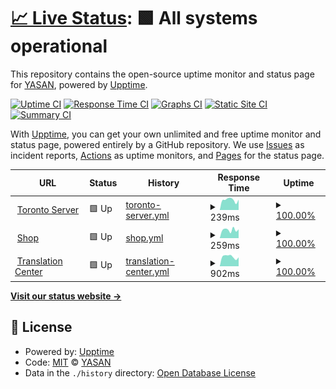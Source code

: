 # [📈 Live Status](https://status.yasan.dev): <!--live status--> **🟩 All systems operational**

This repository contains the open-source uptime monitor and status page for [YASAN](https://play.google.com/store/apps/dev?id=5427160200036080377), powered by [Upptime](https://github.com/upptime/upptime).

[![Uptime CI](https://github.com/yasandev/upptime/workflows/Uptime%20CI/badge.svg)](https://github.com/yasandev/upptime/actions?query=workflow%3A%22Uptime+CI%22)
[![Response Time CI](https://github.com/yasandev/upptime/workflows/Response%20Time%20CI/badge.svg)](https://github.com/yasandev/upptime/actions?query=workflow%3A%22Response+Time+CI%22)
[![Graphs CI](https://github.com/yasandev/upptime/workflows/Graphs%20CI/badge.svg)](https://github.com/yasandev/upptime/actions?query=workflow%3A%22Graphs+CI%22)
[![Static Site CI](https://github.com/yasandev/upptime/workflows/Static%20Site%20CI/badge.svg)](https://github.com/yasandev/upptime/actions?query=workflow%3A%22Static+Site+CI%22)
[![Summary CI](https://github.com/yasandev/upptime/workflows/Summary%20CI/badge.svg)](https://github.com/yasandev/upptime/actions?query=workflow%3A%22Summary+CI%22)

With [Upptime](https://upptime.js.org), you can get your own unlimited and free uptime monitor and status page, powered entirely by a GitHub repository. We use [Issues](https://github.com/yasandev/upptime/issues) as incident reports, [Actions](https://github.com/yasandev/upptime/actions) as uptime monitors, and [Pages](https://status.yasan.dev) for the status page.

<!--start: status pages-->
<!-- This summary is generated by Upptime (https://github.com/upptime/upptime) -->
<!-- Do not edit this manually, your changes will be overwritten -->
<!-- prettier-ignore -->
| URL | Status | History | Response Time | Uptime |
| --- | ------ | ------- | ------------- | ------ |
| <img alt="" src="https://yasan.dev/yasan_logo_light_pure.png" height="13"> [Toronto Server](https://www.yasan.dev) | 🟩 Up | [toronto-server.yml](https://github.com/yasandev/upptime/commits/HEAD/history/toronto-server.yml) | <details><summary><img alt="Response time graph" src="./graphs/toronto-server/response-time-week.png" height="20"> 239ms</summary><br><a href="https://status.yasan.dev/history/toronto-server"><img alt="Response time 207" src="https://img.shields.io/endpoint?url=https%3A%2F%2Fraw.githubusercontent.com%2Fyasandev%2Fupptime%2FHEAD%2Fapi%2Ftoronto-server%2Fresponse-time.json"></a><br><a href="https://status.yasan.dev/history/toronto-server"><img alt="24-hour response time 244" src="https://img.shields.io/endpoint?url=https%3A%2F%2Fraw.githubusercontent.com%2Fyasandev%2Fupptime%2FHEAD%2Fapi%2Ftoronto-server%2Fresponse-time-day.json"></a><br><a href="https://status.yasan.dev/history/toronto-server"><img alt="7-day response time 239" src="https://img.shields.io/endpoint?url=https%3A%2F%2Fraw.githubusercontent.com%2Fyasandev%2Fupptime%2FHEAD%2Fapi%2Ftoronto-server%2Fresponse-time-week.json"></a><br><a href="https://status.yasan.dev/history/toronto-server"><img alt="30-day response time 200" src="https://img.shields.io/endpoint?url=https%3A%2F%2Fraw.githubusercontent.com%2Fyasandev%2Fupptime%2FHEAD%2Fapi%2Ftoronto-server%2Fresponse-time-month.json"></a><br><a href="https://status.yasan.dev/history/toronto-server"><img alt="1-year response time 207" src="https://img.shields.io/endpoint?url=https%3A%2F%2Fraw.githubusercontent.com%2Fyasandev%2Fupptime%2FHEAD%2Fapi%2Ftoronto-server%2Fresponse-time-year.json"></a></details> | <details><summary><a href="https://status.yasan.dev/history/toronto-server">100.00%</a></summary><a href="https://status.yasan.dev/history/toronto-server"><img alt="All-time uptime 100.00%" src="https://img.shields.io/endpoint?url=https%3A%2F%2Fraw.githubusercontent.com%2Fyasandev%2Fupptime%2FHEAD%2Fapi%2Ftoronto-server%2Fuptime.json"></a><br><a href="https://status.yasan.dev/history/toronto-server"><img alt="24-hour uptime 100.00%" src="https://img.shields.io/endpoint?url=https%3A%2F%2Fraw.githubusercontent.com%2Fyasandev%2Fupptime%2FHEAD%2Fapi%2Ftoronto-server%2Fuptime-day.json"></a><br><a href="https://status.yasan.dev/history/toronto-server"><img alt="7-day uptime 100.00%" src="https://img.shields.io/endpoint?url=https%3A%2F%2Fraw.githubusercontent.com%2Fyasandev%2Fupptime%2FHEAD%2Fapi%2Ftoronto-server%2Fuptime-week.json"></a><br><a href="https://status.yasan.dev/history/toronto-server"><img alt="30-day uptime 100.00%" src="https://img.shields.io/endpoint?url=https%3A%2F%2Fraw.githubusercontent.com%2Fyasandev%2Fupptime%2FHEAD%2Fapi%2Ftoronto-server%2Fuptime-month.json"></a><br><a href="https://status.yasan.dev/history/toronto-server"><img alt="1-year uptime 100.00%" src="https://img.shields.io/endpoint?url=https%3A%2F%2Fraw.githubusercontent.com%2Fyasandev%2Fupptime%2FHEAD%2Fapi%2Ftoronto-server%2Fuptime-year.json"></a></details>
| <img alt="" src="https://yasan.dev/yasan_logo_light_pure.png" height="13"> [Shop](https://shop.spreadshirt.com/YASAN) | 🟩 Up | [shop.yml](https://github.com/yasandev/upptime/commits/HEAD/history/shop.yml) | <details><summary><img alt="Response time graph" src="./graphs/shop/response-time-week.png" height="20"> 259ms</summary><br><a href="https://status.yasan.dev/history/shop"><img alt="Response time 286" src="https://img.shields.io/endpoint?url=https%3A%2F%2Fraw.githubusercontent.com%2Fyasandev%2Fupptime%2FHEAD%2Fapi%2Fshop%2Fresponse-time.json"></a><br><a href="https://status.yasan.dev/history/shop"><img alt="24-hour response time 275" src="https://img.shields.io/endpoint?url=https%3A%2F%2Fraw.githubusercontent.com%2Fyasandev%2Fupptime%2FHEAD%2Fapi%2Fshop%2Fresponse-time-day.json"></a><br><a href="https://status.yasan.dev/history/shop"><img alt="7-day response time 259" src="https://img.shields.io/endpoint?url=https%3A%2F%2Fraw.githubusercontent.com%2Fyasandev%2Fupptime%2FHEAD%2Fapi%2Fshop%2Fresponse-time-week.json"></a><br><a href="https://status.yasan.dev/history/shop"><img alt="30-day response time 221" src="https://img.shields.io/endpoint?url=https%3A%2F%2Fraw.githubusercontent.com%2Fyasandev%2Fupptime%2FHEAD%2Fapi%2Fshop%2Fresponse-time-month.json"></a><br><a href="https://status.yasan.dev/history/shop"><img alt="1-year response time 286" src="https://img.shields.io/endpoint?url=https%3A%2F%2Fraw.githubusercontent.com%2Fyasandev%2Fupptime%2FHEAD%2Fapi%2Fshop%2Fresponse-time-year.json"></a></details> | <details><summary><a href="https://status.yasan.dev/history/shop">100.00%</a></summary><a href="https://status.yasan.dev/history/shop"><img alt="All-time uptime 99.97%" src="https://img.shields.io/endpoint?url=https%3A%2F%2Fraw.githubusercontent.com%2Fyasandev%2Fupptime%2FHEAD%2Fapi%2Fshop%2Fuptime.json"></a><br><a href="https://status.yasan.dev/history/shop"><img alt="24-hour uptime 100.00%" src="https://img.shields.io/endpoint?url=https%3A%2F%2Fraw.githubusercontent.com%2Fyasandev%2Fupptime%2FHEAD%2Fapi%2Fshop%2Fuptime-day.json"></a><br><a href="https://status.yasan.dev/history/shop"><img alt="7-day uptime 100.00%" src="https://img.shields.io/endpoint?url=https%3A%2F%2Fraw.githubusercontent.com%2Fyasandev%2Fupptime%2FHEAD%2Fapi%2Fshop%2Fuptime-week.json"></a><br><a href="https://status.yasan.dev/history/shop"><img alt="30-day uptime 100.00%" src="https://img.shields.io/endpoint?url=https%3A%2F%2Fraw.githubusercontent.com%2Fyasandev%2Fupptime%2FHEAD%2Fapi%2Fshop%2Fuptime-month.json"></a><br><a href="https://status.yasan.dev/history/shop"><img alt="1-year uptime 99.97%" src="https://img.shields.io/endpoint?url=https%3A%2F%2Fraw.githubusercontent.com%2Fyasandev%2Fupptime%2FHEAD%2Fapi%2Fshop%2Fuptime-year.json"></a></details>
| <img alt="" src="https://yasan.dev/yasan_logo_light_pure.png" height="13"> [Translation Center](https://translate.yasan.dev) | 🟩 Up | [translation-center.yml](https://github.com/yasandev/upptime/commits/HEAD/history/translation-center.yml) | <details><summary><img alt="Response time graph" src="./graphs/translation-center/response-time-week.png" height="20"> 902ms</summary><br><a href="https://status.yasan.dev/history/translation-center"><img alt="Response time 781" src="https://img.shields.io/endpoint?url=https%3A%2F%2Fraw.githubusercontent.com%2Fyasandev%2Fupptime%2FHEAD%2Fapi%2Ftranslation-center%2Fresponse-time.json"></a><br><a href="https://status.yasan.dev/history/translation-center"><img alt="24-hour response time 836" src="https://img.shields.io/endpoint?url=https%3A%2F%2Fraw.githubusercontent.com%2Fyasandev%2Fupptime%2FHEAD%2Fapi%2Ftranslation-center%2Fresponse-time-day.json"></a><br><a href="https://status.yasan.dev/history/translation-center"><img alt="7-day response time 902" src="https://img.shields.io/endpoint?url=https%3A%2F%2Fraw.githubusercontent.com%2Fyasandev%2Fupptime%2FHEAD%2Fapi%2Ftranslation-center%2Fresponse-time-week.json"></a><br><a href="https://status.yasan.dev/history/translation-center"><img alt="30-day response time 802" src="https://img.shields.io/endpoint?url=https%3A%2F%2Fraw.githubusercontent.com%2Fyasandev%2Fupptime%2FHEAD%2Fapi%2Ftranslation-center%2Fresponse-time-month.json"></a><br><a href="https://status.yasan.dev/history/translation-center"><img alt="1-year response time 781" src="https://img.shields.io/endpoint?url=https%3A%2F%2Fraw.githubusercontent.com%2Fyasandev%2Fupptime%2FHEAD%2Fapi%2Ftranslation-center%2Fresponse-time-year.json"></a></details> | <details><summary><a href="https://status.yasan.dev/history/translation-center">100.00%</a></summary><a href="https://status.yasan.dev/history/translation-center"><img alt="All-time uptime 99.97%" src="https://img.shields.io/endpoint?url=https%3A%2F%2Fraw.githubusercontent.com%2Fyasandev%2Fupptime%2FHEAD%2Fapi%2Ftranslation-center%2Fuptime.json"></a><br><a href="https://status.yasan.dev/history/translation-center"><img alt="24-hour uptime 100.00%" src="https://img.shields.io/endpoint?url=https%3A%2F%2Fraw.githubusercontent.com%2Fyasandev%2Fupptime%2FHEAD%2Fapi%2Ftranslation-center%2Fuptime-day.json"></a><br><a href="https://status.yasan.dev/history/translation-center"><img alt="7-day uptime 100.00%" src="https://img.shields.io/endpoint?url=https%3A%2F%2Fraw.githubusercontent.com%2Fyasandev%2Fupptime%2FHEAD%2Fapi%2Ftranslation-center%2Fuptime-week.json"></a><br><a href="https://status.yasan.dev/history/translation-center"><img alt="30-day uptime 99.86%" src="https://img.shields.io/endpoint?url=https%3A%2F%2Fraw.githubusercontent.com%2Fyasandev%2Fupptime%2FHEAD%2Fapi%2Ftranslation-center%2Fuptime-month.json"></a><br><a href="https://status.yasan.dev/history/translation-center"><img alt="1-year uptime 99.97%" src="https://img.shields.io/endpoint?url=https%3A%2F%2Fraw.githubusercontent.com%2Fyasandev%2Fupptime%2FHEAD%2Fapi%2Ftranslation-center%2Fuptime-year.json"></a></details>

<!--end: status pages-->

[**Visit our status website →**](https://status.yasan.dev)

## 📄 License

- Powered by: [Upptime](https://github.com/upptime/upptime)
- Code: [MIT](./LICENSE) © [YASAN](https://play.google.com/store/apps/dev?id=5427160200036080377)
- Data in the `./history` directory: [Open Database License](https://opendatacommons.org/licenses/odbl/1-0/)
